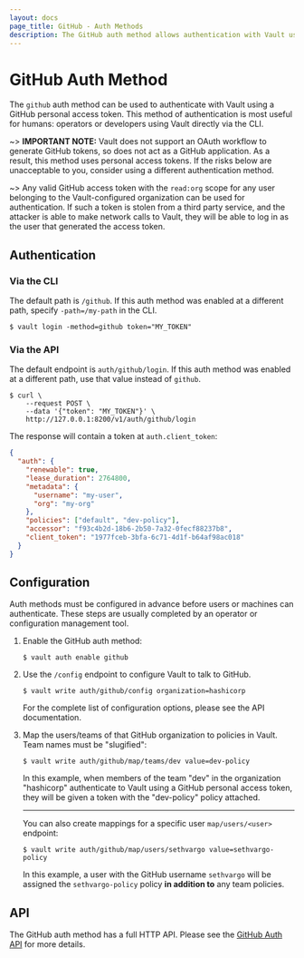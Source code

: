 ```yaml
---
layout: docs
page_title: GitHub - Auth Methods
description: The GitHub auth method allows authentication with Vault using GitHub.
---
```


# GitHub Auth Method

The `github` auth method can be used to authenticate with Vault using a GitHub
personal access token. This method of authentication is most useful for humans:
operators or developers using Vault directly via the CLI.

~> **IMPORTANT NOTE:** Vault does not support an OAuth workflow to generate
GitHub tokens, so does not act as a GitHub application. As a result, this method
uses personal access tokens. If the risks below are unacceptable to you, consider
using a different authentication method.

~> Any valid GitHub access token with the `read:org` scope for any user belonging
to the Vault-configured organization can be used for authentication. If such a
token is stolen from a third party service, and the attacker is able to make
network calls to Vault, they will be able to log in as the user that generated
the access token.

## Authentication

### Via the CLI

The default path is `/github`. If this auth method was enabled at a different
path, specify `-path=/my-path` in the CLI.

```shell-session
$ vault login -method=github token="MY_TOKEN"
```

### Via the API

The default endpoint is `auth/github/login`. If this auth method was enabled
at a different path, use that value instead of `github`.

```shell-session
$ curl \
    --request POST \
    --data '{"token": "MY_TOKEN"}' \
    http://127.0.0.1:8200/v1/auth/github/login
```

The response will contain a token at `auth.client_token`:

```json
{
  "auth": {
    "renewable": true,
    "lease_duration": 2764800,
    "metadata": {
      "username": "my-user",
      "org": "my-org"
    },
    "policies": ["default", "dev-policy"],
    "accessor": "f93c4b2d-18b6-2b50-7a32-0fecf88237b8",
    "client_token": "1977fceb-3bfa-6c71-4d1f-b64af98ac018"
  }
}
```

## Configuration

Auth methods must be configured in advance before users or machines can
authenticate. These steps are usually completed by an operator or configuration
management tool.

1. Enable the GitHub auth method:

   ```text
   $ vault auth enable github
   ```

1. Use the `/config` endpoint to configure Vault to talk to GitHub.

   ```text
   $ vault write auth/github/config organization=hashicorp
   ```

   For the complete list of configuration options, please see the API
   documentation.

1. Map the users/teams of that GitHub organization to policies in Vault. Team
   names must be "slugified":

   ```text
   $ vault write auth/github/map/teams/dev value=dev-policy
   ```

   In this example, when members of the team "dev" in the organization
   "hashicorp" authenticate to Vault using a GitHub personal access token, they
   will be given a token with the "dev-policy" policy attached.

   ***

   You can also create mappings for a specific user `map/users/<user>`
   endpoint:

   ```text
   $ vault write auth/github/map/users/sethvargo value=sethvargo-policy
   ```

   In this example, a user with the GitHub username `sethvargo` will be
   assigned the `sethvargo-policy` policy **in addition to** any team policies.

## API

The GitHub auth method has a full HTTP API. Please see the
[GitHub Auth API](/api/auth/github) for more
details.
